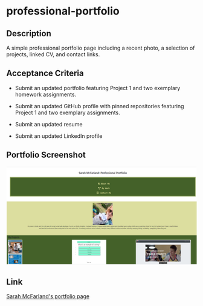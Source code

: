 # professional-portfolio

## Description

A simple professional portfolio page including a recent photo, a selection of projects, linked CV, and contact links.

## Acceptance Criteria

* Submit an updated portfolio featuring Project 1 and two exemplary homework assignments.

* Submit an updated GitHub profile with pinned repositories featuring Project 1 and two exemplary assignments.

* Submit an updated resume

* Submit an updated LinkedIn profile

## Portfolio Screenshot

![](./assets/portfolioScrnSht.png)

## Link

[Sarah McFarland's portfolio page](file:///C:/Users/smcfa/Documents/PortfolioWk2/professional-portfolio/index.html)